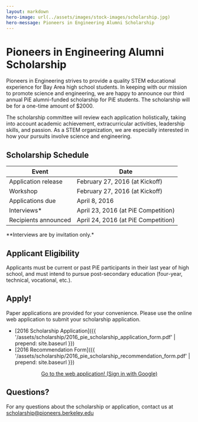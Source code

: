 ```yaml
---
layout: markdown
hero-image: url(../assets/images/stock-images/scholarship.jpg)
hero-message: Pioneers in Engineering Alumni Scholarship
---
```

# Pioneers in Engineering Alumni Scholarship
Pioneers in Engineering strives to provide a quality STEM educational experience for Bay Area high school students. In keeping with our mission to promote science and engineering, we are happy to announce our third annual PiE alumni-funded scholarship for PiE students. The scholarship will be for a one-time amount of $2000.

The scholarship committee will review each application holistically, taking into account academic achievement, extracurricular activities, leadership skills, and passion. As a STEM organization, we are especially interested in how your pursuits involve science and engineering.

## Scholarship Schedule
<table class="table table-striped table-hover">
  <thead>
    <tr>
      <th>Event</th>
      <th>Date</th>
    </tr>
  </thead>
  <tbody>
    <tr>
      <td>Application release</td>
      <td>February 27, 2016 (at Kickoff)</td>
    </tr>
    <tr>
      <td>Workshop</td>
      <td>February 27, 2016 (at Kickoff)</td>
    </tr>
    <tr>
      <td>Applications due</td>
      <td>April 8, 2016</td>
    </tr>
    <tr>
      <td>Interviews*</td>
      <td>April 23, 2016 (at PiE Competition)</td>
    </tr>
    <tr>
      <td>Recipients announced</td>
      <td>April 24, 2016 (at PiE Competition)</td>
    </tr>
  </tbody>
</table>
**Interviews are by invitation only.*

## Applicant Eligibility
Applicants must be current or past PiE participants in their last year of high school, and must intend to pursue post-secondary education (four-year, technical, vocational, etc.).

## Apply!
Paper applications are provided for your convenience. Please use the online web application to submit your scholarship application.

* [2016 Scholarship Application]({{ '/assets/scholarship/2016_pie_scholarship_application_form.pdf' | prepend: site.baseurl }})
* [2016 Recommendation Form]({{ '/assets/scholarship/2016_pie_scholarship_recommendation_form.pdf' | prepend: site.baseurl }})

<center>
<a href="http://django.matthewchang.com/" class="btn btn-primary">Go to the web application! (Sign in with Google)</a>
</center>

## Questions?
For any questions about the scholarship or application, contact us at <scholarship@pioneers.berkeley.edu>
